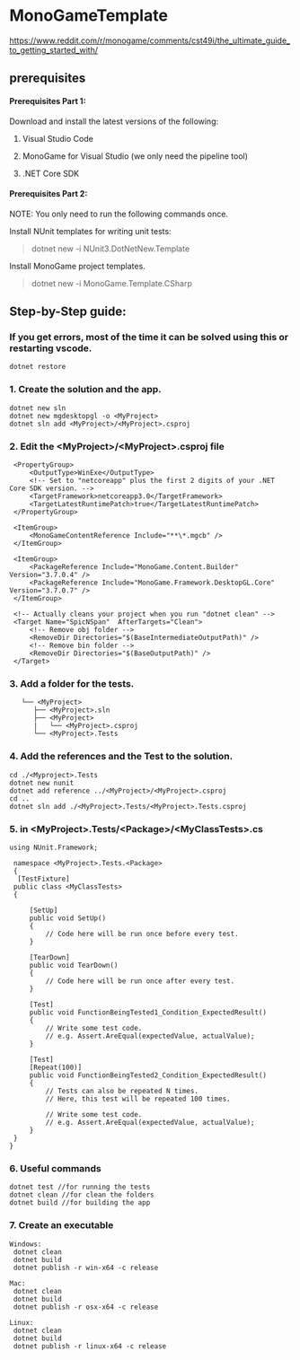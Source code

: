 # MonoGameTemplate

https://www.reddit.com/r/monogame/comments/cst49i/the_ultimate_guide_to_getting_started_with/

## prerequisites

#### Prerequisites Part 1:

Download and install the latest versions of the following:

1. Visual Studio Code

2. MonoGame for Visual Studio (we only need the pipeline tool)

3. .NET Core SDK

#### Prerequisites Part 2:

NOTE: You only need to run the following commands once.

Install NUnit templates for writing unit tests:

> dotnet new -i NUnit3.DotNetNew.Template

Install MonoGame project templates.

> dotnet new -i MonoGame.Template.CSharp



## Step-by-Step guide:

### If you get errors, most of the time it can be solved using this or restarting vscode.
    dotnet restore


### 1. Create the solution and the app.
    dotnet new sln
    dotnet new mgdesktopgl -o <MyProject>
    dotnet sln add <MyProject>/<MyProject>.csproj

### 2. Edit the \<MyProject>/\<MyProject>.csproj file 
   <Project Sdk="Microsoft.NET.Sdk">

     <PropertyGroup>
         <OutputType>WinExe</OutputType>
         <!-- Set to "netcoreapp" plus the first 2 digits of your .NET Core SDK version. -->
         <TargetFramework>netcoreapp3.0</TargetFramework>
         <TargetLatestRuntimePatch>true</TargetLatestRuntimePatch>
     </PropertyGroup>

     <ItemGroup>
         <MonoGameContentReference Include="**\*.mgcb" />
     </ItemGroup>

     <ItemGroup>
         <PackageReference Include="MonoGame.Content.Builder" Version="3.7.0.4" />
         <PackageReference Include="MonoGame.Framework.DesktopGL.Core" Version="3.7.0.7" />
     </ItemGroup>

     <!-- Actually cleans your project when you run "dotnet clean" -->
     <Target Name="SpicNSpan"  AfterTargets="Clean">
         <!-- Remove obj folder -->
         <RemoveDir Directories="$(BaseIntermediateOutputPath)" />
         <!-- Remove bin folder -->
         <RemoveDir Directories="$(BaseOutputPath)" />
     </Target>

 </Project>
 
 ### 3. Add a folder for the tests.
       └── <MyProject>
          ├── <MyProject>.sln
          ├── <MyProject>
          |   └── <MyProject>.csproj
          └── <MyProject>.Tests

### 4. Add the references and the Test to the solution.
    cd ./<Myproject>.Tests
    dotnet new nunit
    dotnet add reference ../<MyProject>/<MyProject>.csproj
    cd ..
    dotnet sln add ./<MyProject>.Tests/<MyProject>.Tests.csproj

### 5. in \<MyProject>.Tests/\<Package>/\<MyClassTests>.cs 
    using NUnit.Framework;
 
     namespace <MyProject>.Tests.<Package>
     {
      [TestFixture]
     public class <MyClassTests>
     {
     
         [SetUp]
         public void SetUp()
         {
             // Code here will be run once before every test.
         }
         
         [TearDown]
         public void TearDown()
         {
             // Code here will be run once after every test.
         }
         
         [Test]
         public void FunctionBeingTested1_Condition_ExpectedResult()
         {
             // Write some test code.
             // e.g. Assert.AreEqual(expectedValue, actualValue);
         }
         
         [Test]
         [Repeat(100)]
         public void FunctionBeingTested2_Condition_ExpectedResult()
         {
             // Tests can also be repeated N times.
             // Here, this test will be repeated 100 times.
             
             // Write some test code.
             // e.g. Assert.AreEqual(expectedValue, actualValue);
         }
     }
    }
 
 ### 6. Useful commands
    dotnet test //for running the tests
    dotnet clean //for clean the folders
    dotnet build //for building the app
    
### 7. Create an executable
    Windows:
     dotnet clean
     dotnet build
     dotnet publish -r win-x64 -c release

    Mac:
     dotnet clean
     dotnet build
     dotnet publish -r osx-x64 -c release

    Linux:
     dotnet clean
     dotnet build
     dotnet publish -r linux-x64 -c release
     
